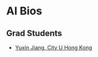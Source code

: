 # AI Bios

## Grad Students

* [Yuxin Jiang, City U Hong Kong](https://yjiangcm.github.io/publications/)